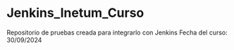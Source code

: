 # Jenkins_Inetum_Curso
Repositorio de pruebas creada para integrarlo con Jenkins
Fecha del curso: 30/09/2024
